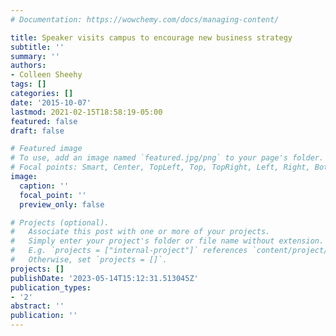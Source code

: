 ```yaml
---
# Documentation: https://wowchemy.com/docs/managing-content/

title: Speaker visits campus to encourage new business strategy
subtitle: ''
summary: ''
authors:
- Colleen Sheehy
tags: []
categories: []
date: '2015-10-07'
lastmod: 2021-02-15T18:58:19-05:00
featured: false
draft: false

# Featured image
# To use, add an image named `featured.jpg/png` to your page's folder.
# Focal points: Smart, Center, TopLeft, Top, TopRight, Left, Right, BottomLeft, Bottom, BottomRight.
image:
  caption: ''
  focal_point: ''
  preview_only: false

# Projects (optional).
#   Associate this post with one or more of your projects.
#   Simply enter your project's folder or file name without extension.
#   E.g. `projects = ["internal-project"]` references `content/project/deep-learning/index.md`.
#   Otherwise, set `projects = []`.
projects: []
publishDate: '2023-05-14T15:12:31.513045Z'
publication_types:
- '2'
abstract: ''
publication: ''
---
```

